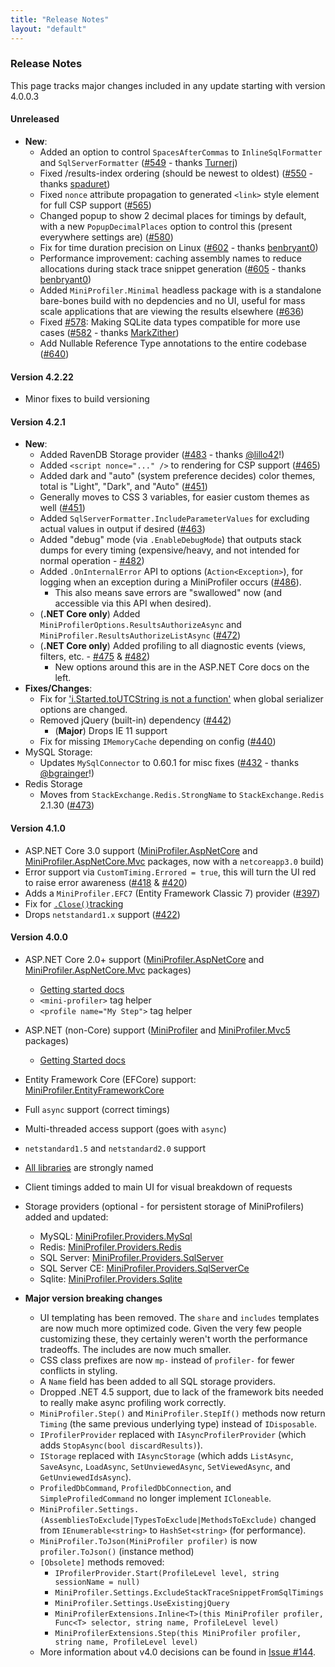 ```yaml
---
title: "Release Notes"
layout: "default"
---
```

### Release Notes
This page tracks major changes included in any update starting with version 4.0.0.3

#### Unreleased
- **New**:
  - Added an option to control `SpacesAfterCommas` to `InlineSqlFormatter` and `SqlServerFormatter` ([#549](https://github.com/MiniProfiler/dotnet/pull/549) - thanks [Turnerj](https://github.com/Turnerj))
  - Fixed /results-index ordering (should be newest to oldest) ([#550](https://github.com/MiniProfiler/dotnet/pull/550) - thanks [spaduret](https://github.com/spaduret))
  - Fixed `nonce` attribute propagation to generated `<link>` style element for full CSP support ([#565](https://github.com/MiniProfiler/dotnet/pull/565))
  - Changed popup to show 2 decimal places for timings by default, with a new `PopupDecimalPlaces` option to control this (present everywhere settings are) ([#580](https://github.com/MiniProfiler/dotnet/pull/580))
  - Fix for time duration precision on Linux ([#602](https://github.com/MiniProfiler/dotnet/pull/602) - thanks [benbryant0](https://github.com/benbryant0))
  - Performance improvement: caching assembly names to reduce allocations during stack trace snippet generation ([#605](https://github.com/MiniProfiler/dotnet/pull/605) - thanks [benbryant0](https://github.com/benbryant0))
  - Added `MiniProfiler.Minimal` headless package with is a standalone bare-bones build with no depdencies and no UI, useful for mass scale applications that are viewing the results elsewhere ([#636](https://github.com/MiniProfiler/dotnet/pull/636))
  - Fixed [#578](https://github.com/MiniProfiler/dotnet/issues/578): Making SQLite data types compatible for more use cases ([#582](https://github.com/MiniProfiler/dotnet/pull/582) - thanks [MarkZither](https://github.com/MarkZither))
  - Add Nullable Reference Type annotations to the entire codebase ([#640](https://github.com/MiniProfiler/dotnet/pull/640))

#### Version 4.2.22
- Minor fixes to build versioning


#### Version 4.2.1
- **New**:
  - Added RavenDB Storage provider ([#483](https://github.com/MiniProfiler/dotnet/pull/483) - thanks [@lillo42](https://github.com/lillo42)!)
  - Added `<script nonce="..." />` to rendering for CSP support ([#465](https://github.com/MiniProfiler/dotnet/pull/465))
  - Added dark and "auto" (system preference decides) color themes, total is "Light", "Dark", and "Auto" ([#451](https://github.com/MiniProfiler/dotnet/pull/451))
  - Generally moves to CSS 3 variables, for easier custom themes as well ([#451](https://github.com/MiniProfiler/dotnet/pull/451))
  - Added `SqlServerFormatter.IncludeParameterValues` for excluding actual values in output if desired ([#463](https://github.com/MiniProfiler/dotnet/pull/463))
  - Added "debug" mode (via `.EnableDebugMode`) that outputs stack dumps for every timing (expensive/heavy, and not intended for normal operation - [#482](https://github.com/MiniProfiler/dotnet/pull/482))
  - Added `.OnInternalError` API to options (`Action<Exception>`), for logging when an exception during a MiniProfiler occurs ([#486](https://github.com/MiniProfiler/dotnet/pull/486)).
    - This also means save errors are "swallowed" now (and accessible via this API when desired).
  - (**.NET Core only**) Added `MiniProfilerOptions.ResultsAuthorizeAsync` and `MiniProfiler.ResultsAuthorizeListAsync` ([#472](https://github.com/MiniProfiler/dotnet/pull/472))
  - (**.NET Core only**) Added profiling to all diagnostic events (views, filters, etc. - [#475](https://github.com/MiniProfiler/dotnet/pull/475) & [#482](https://github.com/MiniProfiler/dotnet/pull/482))
    - New options around this are in the ASP.NET Core docs on the left.
- **Fixes/Changes**:
  - Fix for ['i.Started.toUTCString is not a function'](https://github.com/MiniProfiler/dotnet/pull/462) when global serializer options are changed.
  - Removed jQuery (built-in) dependency ([#442](https://github.com/MiniProfiler/dotnet/pull/442))
    - (**Major**) Drops IE 11 support
  - Fix for missing `IMemoryCache` depending on config ([#440](https://github.com/MiniProfiler/dotnet/pull/440))
- MySQL Storage:
  - Updates `MySqlConnector` to 0.60.1 for misc fixes ([#432](https://github.com/MiniProfiler/dotnet/pull/432) - thanks [@bgrainger](https://github.com/bgrainger)!)
- Redis Storage
  - Moves from `StackExchange.Redis.StrongName` to `StackExchange.Redis` 2.1.30 ([#473](https://github.com/MiniProfiler/dotnet/pull/473))


#### Version 4.1.0
- ASP.NET Core 3.0 support ([MiniProfiler.AspNetCore](https://www.nuget.org/packages/MiniProfiler.AspNetCore/) and [MiniProfiler.AspNetCore.Mvc](https://www.nuget.org/packages/MiniProfiler.AspNetCore.Mvc/) packages, now with a `netcoreapp3.0` build)
- Error support via `CustomTiming.Errored = true`, this will turn the UI red to raise error awareness ([#418](https://github.com/MiniProfiler/dotnet/pull/418) & [#420](https://github.com/MiniProfiler/dotnet/pull/420))
- Adds a `MiniProfiler.EFC7` (Entity Framework Classic 7) provider ([#397](https://github.com/MiniProfiler/dotnet/pull/397))
- Fix for [`.Close()`tracking](https://github.com/MiniProfiler/dotnet/commit/a7322be1d97be0720832ea9667105c0729d9343d)
- Drops `netstandard1.x` support ([#422](https://github.com/MiniProfiler/dotnet/pull/422))

#### Version 4.0.0
- ASP.NET Core 2.0+ support ([MiniProfiler.AspNetCore](https://www.nuget.org/packages/MiniProfiler.AspNetCore/) and [MiniProfiler.AspNetCore.Mvc](https://www.nuget.org/packages/MiniProfiler.AspNetCore.Mvc/) packages)
  - [Getting started docs](https://miniprofiler.com/dotnet/AspDotNetCore)
  - `<mini-profiler>` tag helper
  - `<profile name="My Step">` tag helper
- ASP.NET (non-Core) support ([MiniProfiler](https://www.nuget.org/packages/MiniProfiler/) and [MiniProfiler.Mvc5](https://www.nuget.org/packages/MiniProfiler.Mvc5/) packages)
  - [Getting Started docs](https://miniprofiler.com/dotnet/AspDotNet)
- Entity Framework Core (EFCore) support: [MiniProfiler.EntityFrameworkCore](https://www.nuget.org/packages/MiniProfiler.EntityFrameworkCore/)
- Full `async` support (correct timings)
- Multi-threaded access support (goes with `async`)
- `netstandard1.5` and `netstandard2.0` support
- [All libraries](https://www.nuget.org/packages?q=MiniProfiler+owner%3AStackExchange) are strongly named
- Client timings added to main UI for visual breakdown of requests
- Storage providers (optional - for persistent storage of MiniProfilers) added and updated:
  - MySQL: [MiniProfiler.Providers.MySql](https://www.nuget.org/packages/MiniProfiler.Providers.MySql/)
  - Redis: [MiniProfiler.Providers.Redis](https://www.nuget.org/packages/MiniProfiler.Providers.Redis/)
  - SQL Server: [MiniProfiler.Providers.SqlServer](https://www.nuget.org/packages/MiniProfiler.Providers.SqlServer/)
  - SQL Server CE: [MiniProfiler.Providers.SqlServerCe](https://www.nuget.org/packages/MiniProfiler.Providers.SqlServerCe/)
  - Sqlite: [MiniProfiler.Providers.Sqlite](https://www.nuget.org/packages/MiniProfiler.Providers.Sqlite/)

- **Major version breaking changes**
  - UI templating has been removed. The `share` and `includes` templates are now much more optimized code. Given the very few people customizing these, they certainly weren't worth the performance tradeoffs. The includes are now much smaller.
  - CSS class prefixes are now `mp-` instead of `profiler-` for fewer conflicts in styling.
  - A `Name` field has been added to all SQL storage providers.
  - Dropped .NET 4.5 support, due to lack of the framework bits needed to really make async profiling work correctly.
  - `MiniProfiler.Step()` and `MiniProfiler.StepIf()` methods now return `Timing` (the same previous underlying type) instead of `IDisposable`.
  - `IProfilerProvider` replaced with `IAsyncProfilerProvider` (which adds `StopAsync(bool discardResults)`).
  - `IStorage` replaced with `IAsyncStorage` (which adds `ListAsync`, `SaveAsync`, `LoadAsync`, `SetUnviewedAsync`, `SetViewedAsync`, and `GetUnviewedIdsAsync`).
  - `ProfiledDbCommand`, `ProfiledDbConnection`, and `SimpleProfiledCommand` no longer implement `ICloneable`.
  - `MiniProfiler.Settings.(AssembliesToExclude|TypesToExclude|MethodsToExclude)` changed from `IEnumerable<string>` to `HashSet<string>` (for performance).
  - `MiniProfiler.ToJson(MiniProfiler profiler)` is now `profiler.ToJson()` (instance method)
  - `[Obsolete]` methods removed:
    - `IProfilerProvider.Start(ProfileLevel level, string sessionName = null)`
    - `MiniProfiler.Settings.ExcludeStackTraceSnippetFromSqlTimings`
    - `MiniProfiler.Settings.UseExistingjQuery`
    - `MiniProfilerExtensions.Inline<T>(this MiniProfiler profiler, Func<T> selector, string name, ProfileLevel level)`
    - `MiniProfilerExtensions.Step(this MiniProfiler profiler, string name, ProfileLevel level)`
  - More information about v4.0 decisions can be found in [Issue #144](https://github.com/MiniProfiler/dotnet/issues/144).